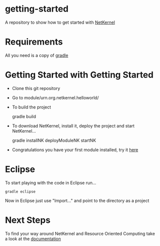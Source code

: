 getting-started
===============

A repository to show how to get started with [NetKernel](http://www.1060research.com/netkernel/)

Requirements
============

All you need is a copy of [gradle](http://gradle.org/)

Getting Started with Getting Started
====================================

* Clone this git repository
* Go to module/urn.org.netkernel.helloworld/

* To build the project

	gradle build

* To download NetKernel, install it, deploy the project and start NetKernel...

	gradle installNK deployModuleNK startNK

* Congratulations you have your first module installed, try it [here](http://localhost:8080/getting-started/helloworld)

Eclipse
=======

To start playing with the code in Eclipse run...

	gradle eclipse

Now in Eclipse just use "Import..."  and point to the directory as a project

Next Steps
==========

To find your way around NetKernel and Resource Oriented Computing take a look at the [documentation](http://localhost:1060/book/view/book:readme/)



